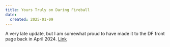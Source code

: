 ```yaml
---
title: Yours Truly on Daring Fireball
date:
  created: 2025-01-09
---
```


A very late update, but I am somewhat proud to have made it to the DF
front page back in April 2024. [Link](https://daringfireball.net/linked/2024/04/25/more-on-keycap-shine)
